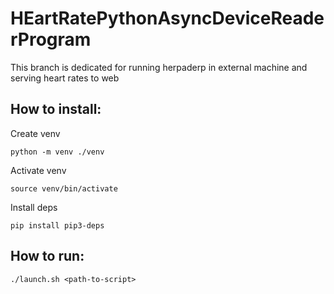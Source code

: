 # HEartRatePythonAsyncDeviceReaderProgram

This branch is dedicated for running herpaderp in external machine and serving heart rates to web

## How to install:

Create venv
```
python -m venv ./venv 
```
Activate venv
```
source venv/bin/activate
```
Install deps
```
pip install pip3-deps 
```
## How to run:
```
./launch.sh <path-to-script>
```
